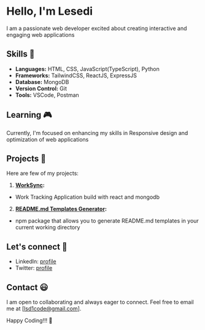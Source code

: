 # Hello, I'm Lesedi

I am a passionate web developer excited about creating interactive and engaging web applications

## Skills 💯

- **Languages:** HTML, CSS, JavaScript(TypeScript), Python
- **Frameworks:** TailwindCSS, ReactJS, ExpressJS
- **Database:** MongoDB
- **Version Control:** Git
- **Tools:** VSCode, Postman

## Learning 🎮

Currently, I'm focused on enhancing my skills in Responsive design and optimization of web applications

## Projects 💾

Here are few of my projects:
1. **[WorkSync](https://github.com/lsd1code/WorkSync):**
- Work Tracking Application build with react and mongodb

2. **[README.md Templates Generator](https://github.com/lsd1code/README.md-template-generator):**
- npm package that allows you to generate README.md templates in your current working directory

## Let's connect 🤝
 - LinkedIn: [profile](link-to-profile)
 - Twitter: [profile](link-to-profile)

## Contact 😃

I am open to collaborating and always eager to connect. Feel free to email me at [lsd1code@gmail.com].

Happy Coding!!! 🤞

